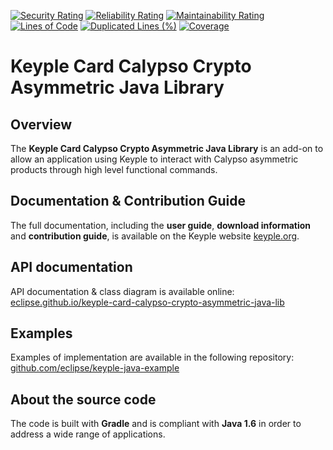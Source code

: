 [![Security Rating](https://sonarcloud.io/api/project_badges/measure?project=eclipse_keyple-card-calypso-crypto-asymmetric-java-lib&metric=security_rating)](https://sonarcloud.io/summary/new_code?id=eclipse_keyple-card-calypso-crypto-asymmetric-java-lib)
[![Reliability Rating](https://sonarcloud.io/api/project_badges/measure?project=eclipse_keyple-card-calypso-crypto-asymmetric-java-lib&metric=reliability_rating)](https://sonarcloud.io/summary/new_code?id=eclipse_keyple-card-calypso-crypto-asymmetric-java-lib)
[![Maintainability Rating](https://sonarcloud.io/api/project_badges/measure?project=eclipse_keyple-card-calypso-crypto-asymmetric-java-lib&metric=sqale_rating)](https://sonarcloud.io/summary/new_code?id=eclipse_keyple-card-calypso-crypto-asymmetric-java-lib)
[![Lines of Code](https://sonarcloud.io/api/project_badges/measure?project=eclipse_keyple-card-calypso-crypto-asymmetric-java-lib&metric=ncloc)](https://sonarcloud.io/summary/new_code?id=eclipse_keyple-card-calypso-crypto-asymmetric-java-lib)
[![Duplicated Lines (%)](https://sonarcloud.io/api/project_badges/measure?project=eclipse_keyple-card-calypso-crypto-asymmetric-java-lib&metric=duplicated_lines_density)](https://sonarcloud.io/summary/new_code?id=eclipse_keyple-card-calypso-crypto-asymmetric-java-lib)
[![Coverage](https://sonarcloud.io/api/project_badges/measure?project=eclipse_keyple-card-calypso-crypto-asymmetric-java-lib&metric=coverage)](https://sonarcloud.io/summary/new_code?id=eclipse_keyple-card-calypso-crypto-asymmetric-java-lib)

# Keyple Card Calypso Crypto Asymmetric Java Library

## Overview

The **Keyple Card Calypso Crypto Asymmetric Java Library** is an add-on to allow an application using Keyple to interact with Calypso asymmetric products through high level functional commands.

## Documentation & Contribution Guide

The full documentation, including the **user guide**, **download information** and **contribution guide**, is available on the Keyple website [keyple.org](https://keyple.org).

## API documentation

API documentation & class diagram is available online: [eclipse.github.io/keyple-card-calypso-crypto-asymmetric-java-lib](https://eclipse.github.io/keyple-card-calypso-crypto-asymmetric-java-lib)

## Examples

Examples of implementation are available in the following repository: [github.com/eclipse/keyple-java-example](https://github.com/eclipse/keyple-java-example)

## About the source code

The code is built with **Gradle** and is compliant with **Java 1.6** in order to address a wide range of applications.